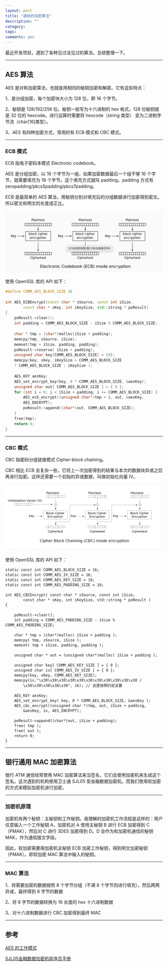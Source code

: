 ```yaml
---
layout: post
title: "遇到的加密算法"
description: ""
category: 
tags:
comments: yes
---
```


最近开发项目，遇到了各种见过没见过的算法。总结整理一下。

-------

## AES 算法

AES 是对称加密算法，也就是用相同的秘钥加密和解密。它有这些特点：

1、是分组加密，每个加密块大小为 128 位，即 16 个字节。

2、秘钥是 128/192/256 位。秘钥一般写为十六进制的 hex 格式，128 位秘钥就是 32 位的 hexcode。进行运算时需要将 hexcode（string 类型） 变为二进制字节流（char[16]类型）。

3、AES 有四种加密方式，常用的有 ECB 模式和 CBC 模式。

------

### ECB 模式

ECB 指电子密码本模式 Electronic codebook。

AES 是分组加密，以 16 个字节为一组，如果加密数据最后一个组不够 16 个字节，就需要填充为 16 个字节。这个填充方式就叫 padding。padding 方式有 zeropadding/pkcs5padding/pkcs7padding。

ECB 是最简单的 AES 算法，用秘钥分别对填充后的分组数据进行加密得到密文。所以密文和明文的长度成正比。

![](/assets/images/encrpt-algorithm-1.png)

使用 OpenSSL 库的 API 如下：

``` C++
#define COMM_AES_BLOCK_SIZE 16

int AES_ECBEncrypt(const char * sSource, const int iSize,
		const char * sKey, int iKeySize, std::string * poResult)
{
	poResult->clear();
	int padding = COMM_AES_BLOCK_SIZE - iSize % COMM_AES_BLOCK_SIZE;

	char * tmp = (char*)malloc(iSize + padding);
	memcpy(tmp, sSource, iSize);
	memset(tmp + iSize, padding, padding);
	poResult->reserve( iSize + padding);
	unsigned char key[COMM_AES_BLOCK_SIZE] = {0};
	memcpy(key, sKey, iKeySize > COMM_AES_BLOCK_SIZE 
	? COMM_AES_BLOCK_SIZE : iKeySize );

	AES_KEY aesKey;
	AES_set_encrypt_key(key, 8 * COMM_AES_BLOCK_SIZE, &aesKey);
	unsigned char out[ COMM_AES_BLOCK_SIZE ] = { 0 };
	for (int i = 0; i < iSize + padding; i += COMM_AES_BLOCK_SIZE) {
		AES_ecb_encrypt((unsigned char*)tmp + i, out, &aesKey,
		AES_ENCRYPT);
		poResult->append((char*)out, COMM_AES_BLOCK_SIZE);
	}
	free(tmp);
	return 0;
}
```

-----

### CBC 模式

CBC 指密码分组链接模式 Cipher-block chaining。

CBC 相比 ECB 会复杂一些，它将上一次加密得到的结果与本次的数据块异或之后再进行加密。这样还需要一个初始的异或数据，叫做初始化向量 IV。

![](/assets/images/encrpt-algorithm-2.png)

使用 OpenSSL 库的 API 如下：

```
static const int COMM_AES_BLOCK_SIZE = 16;
static const int COMM_AES_IV_SIZE = 16;
static const int COMM_AES_KEY_SIZE = 16;
static const int COMM_AES_PADDING_SIZE = 16;

int AES_CBCEncrypt( const char * sSource, const int iSize,
		const char * sKey, int iKeySize, std::string * poResult )
{

	poResult->clear();
	int padding = COMM_AES_PADDING_SIZE - iSize % COMM_AES_PADDING_SIZE;

	char * tmp = (char*)malloc( iSize + padding );
	memcpy( tmp, sSource, iSize );
	memset( tmp + iSize, padding, padding );
	
	unsigned char * out = (unsigned char*)malloc( iSize + padding );

	unsigned char key[ COMM_AES_KEY_SIZE ] = { 0 };
	unsigned char iv[ COMM_AES_IV_SIZE ] = { 0 };
	memcpy(key, sKey, COMM_AES_KEY_SIZE);
	memcpy(iv,"\x30\x30\x30\x30\x30\x30\x30\x30\x30\x30\x30 /
		\x30\x30\x30\x30\x30", 16); // 这里按照约定设置 

	AES_KEY aesKey;
	AES_set_encrypt_key( key, 8 * COMM_AES_BLOCK_SIZE, &aesKey );
	AES_cbc_encrypt((unsigned char *)tmp, out, iSize + padding, 
		&aesKey, iv, AES_ENCRYPT);

	poResult->append((char*)out, iSize + padding);
	free( tmp );
	free( out );
	return 0;
}
```

-----

## 银行通用 MAC 加密算法

银行 ATM 通信经常使用 MAC 加密算法来当签名，它们会使用加密机来生成这个签名。这次遇到的机构使用卫士通 SJL05 型金融数据加密机。而我们使用软加密的方式来模拟加密机进行加密。

------

### 加密机原理

加密机有两个秘钥：主秘钥和工作秘钥。我理解的加密机工作流程是这样的：用户任意输入一个工作秘钥 A，加密机对 A 使用主秘钥 B 进行 ECB 加密得到 C（PMAK），然后对 C 进行 3DES 加密得到 D。D 会作为和加密机通信的秘钥 MAK，作为通信报文字段。

因此，软加密需要用加密机主秘钥 ECB 加密工作秘钥，得到明文加密秘钥（PMAK）。即软加密 MAC 算法中输入的秘钥。

-------

### MAC 算法

1、将需要加密的数据按照 8 个字节分组（不满 8 个字节则进行填充），然后两两异或，最终得到 8 字节的数据

2、将 8 字节的数据转换为 16 长度的 hex 十六进制数据

3、对十六进制数据进行 CBC 加密得到最终 MAC

-------

## 参考

[AES 的工作模式](https://blog.poxiao.me/p/advanced-encryption-standard-and-block-cipher-mode/)

[SJL05金融数据加密机程序员手册](https://wenku.baidu.com/view/5260ad7602768e9951e73876.html)


